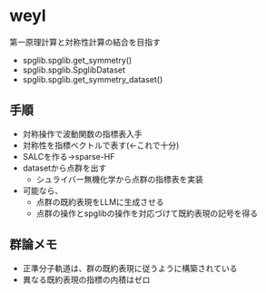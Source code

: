 # weyl
第一原理計算と対称性計算の結合を目指す
- spglib.spglib.get_symmetry()
- spglib.spglib.SpglibDataset
- spglib.spglib.get_symmetry_dataset()
## 手順
- 対称操作で波動関数の指標表入手
- 対称性を指標ベクトルで表す(<-これで十分)
- SALCを作る->sparse-HF
- datasetから点群を出す
  - シュライバー無機化学から点群の指標表を実装
- 可能なら、
  - 点群の既約表現をLLMに生成させる
  - 点群の操作とspglibの操作を対応づけて既約表現の記号を得る
## 群論メモ
- 正準分子軌道は、群の既約表現に従うように構築されている
- 異なる既約表現の指標の内積はゼロ
